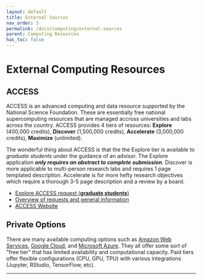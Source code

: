 ```yaml
---
layout: default
title: External Sources
nav_order: 3
permalink: /docs/computing/external-sources
parent: Computing Resources
has_toc: false
---
```


# External Computing Resources

## ACCESS

ACCESS is an advanced computing and data resource supported by the National Science Foundation.  These are essentially free national supercomputing resources that are managed accross universities and labs across the country.  ACCESS provides 4 tiers of resources: **Explore** (400,000 credits), **Discover** (1,500,000 credits), **Accelerate** (3,000,000 credits), **Maximize** (unlimited).

The wonderful thing about ACCESS is that the the Explore tier is available to *graduate students* under the guidance of an advisor.  The Explore application ***only requires an abstract to complete submission***.  Discover is more applicable to multi-person research labs and requires 1 page templated description. Accelerate is for more hefty research objectives which require a thorough 3-5 page description and a review by a board.

- [Explore ACCESS request (**graduate students**)](https://allocations.access-ci.org/preparing-your-explore-access-request)
- [Overview of requests and general information](https://allocations.access-ci.org/prepare-requests-overview)
- [ACCESS Website](https://allocations.access-ci.org/)

## Private Options

There are many available computing options such as [Amazon Web Services](https://aws.amazon.com/), [Google Cloud](https://cloud.google.com/), and [Microsoft Azure](https://azure.microsoft.com/).  They all offer some sort of "free tier" that has limited availability and computational capacity.  Paid tiers offer flexible configurations (CPU, GPU, TPU) with various integrations (Jupyter, RStudio, TensorFlow, etc).

----